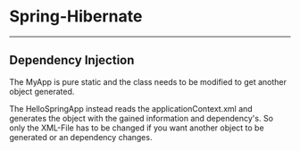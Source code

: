 # Spring-Hibernate

---

## Dependency Injection


The MyApp is pure static and the class needs to be modified to get another object generated.

The HelloSpringApp instead reads the applicationContext.xml and generates the object with the gained information and dependency's. So only the XML-File has to be changed if you want another object to be generated or an dependency changes.
